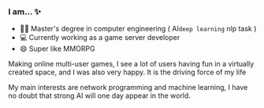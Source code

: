 <!--
**ence88/ence88** is a ✨ _special_ ✨ repository because its `README.md` (this file) appears on your GitHub profile.

Here are some ideas to get you started:

- 🔭 I’m currently working on ...
- 🌱 I’m currently learning ...
- 👯 I’m looking to collaborate on ...
- 🤔 I’m looking for help with ...
- 💬 Ask me about ...
- 📫 How to reach me: ...
- 😄 Pronouns: ...
- ⚡ Fun fact: ...
-->

### I am... ✨
- 👨‍🎓 Master's degree in computer engineering ( AI`deep learning` nlp task )
- 💻 Currently working as a game server developer
- 😄 Super like MMORPG

Making online multi-user games, I see a lot of users having fun in a virtually created space, and I was also very happy. It is the driving force of my life

My main interests are network programming and machine learning, I have no doubt that strong AI will one day appear in the world.
